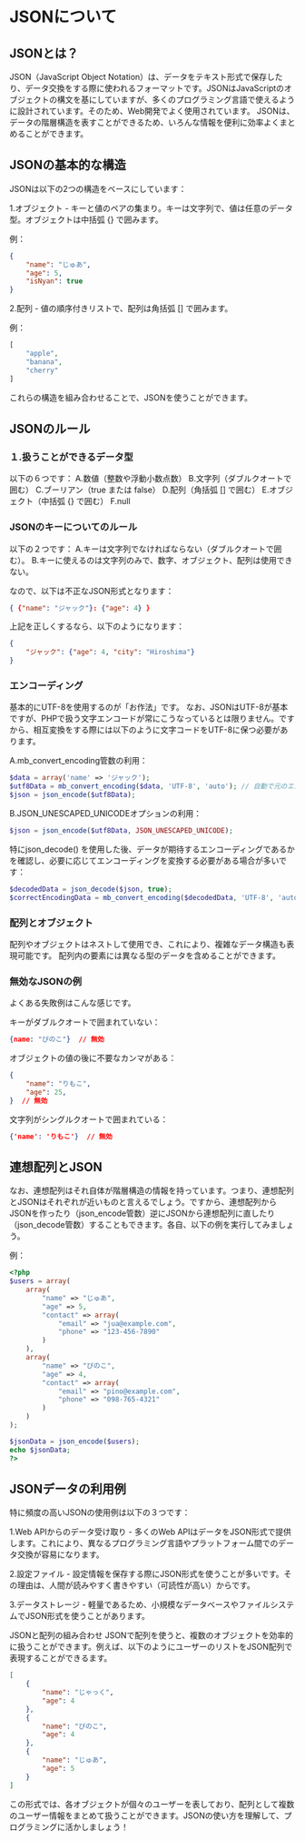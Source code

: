 # JSONについて

## JSONとは？

JSON（JavaScript Object Notation）は、データをテキスト形式で保存したり、データ交換をする際に使われるフォーマットです。JSONはJavaScriptのオブジェクトの構文を基にしていますが、多くのプログラミング言語で使えるように設計されています。そのため、Web開発でよく使用されています。
JSONは、データの階層構造を表すことができるため、いろんな情報を便利に効率よくまとめることができます。

## JSONの基本的な構造

JSONは以下の2つの構造をベースにしています：

1.オブジェクト - キーと値のペアの集まり。キーは文字列で、値は任意のデータ型。オブジェクトは中括弧 {} で囲みます。

例：
```JSON
{
    "name": "じゅあ",
    "age": 5,
    "isNyan": true
}
```


2.配列 - 値の順序付きリストで、配列は角括弧 [] で囲みます。

例：
```PHP
[
    "apple",
    "banana",
    "cherry"
]
```

これらの構造を組み合わせることで、JSONを使うことができます。

## JSONのルール

### １.扱うことができるデータ型

以下の６つです：
 A.数値（整数や浮動小数点数）
 B.文字列（ダブルクオートで囲む）
 C.ブーリアン（true または false）
 D.配列（角括弧 [] で囲む）
 E.オブジェクト（中括弧 {} で囲む）
 F.null

### JSONのキーについてのルール

以下の２つです：
A.キーは文字列でなければならない（ダブルクオートで囲む）。
B.キーに使えるのは文字列のみで、数字、オブジェクト、配列は使用できない。

なので、以下は不正なJSON形式となります：

```JSON
{ {"name": "ジャック"}: {"age": 4} }
```

上記を正しくするなら、以下のようになります：

```JSON
{
    "ジャック": {"age": 4, "city": "Hiroshima"}
}
```

### エンコーディング
基本的にUTF-8を使用するのが「お作法」です。
なお、JSONはUTF-8が基本ですが、PHPで扱う文字エンコードが常にこうなっているとは限りません。ですから、相互変換をする際には以下のように文字コードをUTF-8に保つ必要があります。

A.mb_convert_encoding管数の利用：
```PHP
$data = array('name' => 'ジャック');
$utf8Data = mb_convert_encoding($data, 'UTF-8', 'auto'); // 自動で元のエンコーディングを検出してUTF-8に変換
$json = json_encode($utf8Data);
```

B.JSON_UNESCAPED_UNICODEオプションの利用：
```PHP
$json = json_encode($utf8Data, JSON_UNESCAPED_UNICODE);
```

特にjson_decode() を使用した後、データが期待するエンコーディングであるかを確認し、必要に応じてエンコーディングを変換する必要がある場合が多いです：
```PHP
$decodedData = json_decode($json, true);
$correctEncodingData = mb_convert_encoding($decodedData, 'UTF-8', 'auto');
```


### 配列とオブジェクト

配列やオブジェクトはネストして使用でき、これにより、複雑なデータ構造も表現可能です。
配列内の要素には異なる型のデータを含めることができます。

### 無効なJSONの例
よくある失敗例はこんな感じです。

キーがダブルクオートで囲まれていない：
```JSON
{name: "ぴのこ"}  // 無効
```

オブジェクトの値の後に不要なカンマがある：
```JSON
{
    "name": "りもこ",
    "age": 25,
}  // 無効

```

文字列がシングルクオートで囲まれている：
```JSON
{'name': 'りもこ'}  // 無効
```



## 連想配列とJSON
なお、連想配列はそれ自体が階層構造の情報を持っています。つまり、連想配列とJSONはそれぞれが近いものと言えるでしょう。ですから、連想配列からJSONを作ったり（json_encode管数）逆にJSONから連想配列に直したり（json_decode管数）することもできます。各自、以下の例を実行してみましょう。

例：

```PHP
<?php
$users = array(
    array(
        "name" => "じゅあ",
        "age" => 5,
        "contact" => array(
            "email" => "jua@example.com",
            "phone" => "123-456-7890"
        )
    ),
    array(
        "name" => "ぴのこ",
        "age" => 4,
        "contact" => array(
            "email" => "pino@example.com",
            "phone" => "098-765-4321"
        )
    )
);

$jsonData = json_encode($users);
echo $jsonData;
?>
```



## JSONデータの利用例

特に頻度の高いJSONの使用例は以下の３つです：

1.Web APIからのデータ受け取り - 多くのWeb APIはデータをJSON形式で提供します。これにより、異なるプログラミング言語やプラットフォーム間でのデータ交換が容易になります。

2.設定ファイル - 設定情報を保存する際にJSON形式を使うことが多いです。その理由は、人間が読みやすく書きやすい（可読性が高い）からです。

3.データストレージ - 軽量であるため、小規模なデータベースやファイルシステムでJSON形式を使うことがあります。

JSONと配列の組み合わせ
JSONで配列を使うと、複数のオブジェクトを効率的に扱うことができます。例えば、以下のようにユーザーのリストをJSON配列で表現することができるます。


```JSON
[
    {
        "name": "じゃっく",
        "age": 4
    },
    {
        "name": "ぴのこ",
        "age": 4
    },
    {
        "name": "じゅあ",
        "age": 5
    }
]
```


この形式では、各オブジェクトが個々のユーザーを表しており、配列として複数のユーザー情報をまとめて扱うことができます。JSONの使い方を理解して、プログラミングに活かしましょう！